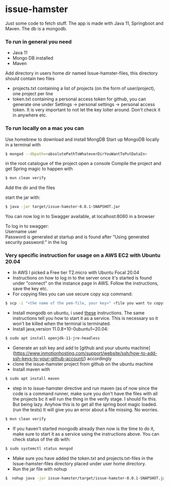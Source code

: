 # issue-hamster
Just some code to fetch stuff. The app is made with Java 11, Springboot and Maven. The db is a mongodb. 

### To run in general you need

  - Java 11 
  - Mongo DB installed
  - Maven

Add directory in users home dir named Issue-hamster-files, this directory should contain two files
  - projects.txt containing a list of projects (on the form of user/project), one project per line
  - token.txt containing a personal access token for github, you can generate one under Settings -> personal settings -> personal access token. It is very important to not let the key loiter around. Don't check it in anywhere etc.



### To run locally on a mac you can

Use homebrew to download and install MongDB
Start up MongoDB locally in a terminal with
```sh
$ mongod --dbpath=<absolutePathToWhateverDirYouWantToPutDataIn>
``` 

in the root catalogue of the project open a console
Compile the project and get Spring magic to happen with

 ```sh
$ mvn clean verify
``` 

Add the dir and the files 

start the jar with: 
```sh
$ java -jar target/issue-hamster-0.0.1-SNAPSHOT.jar   
```

You can now log in to Swagger available, at localhost:8080 in a browser

To log in to swagger:<br>
Username user<br>
Password is generated at startup and is found after “Using generated security password:” in the log<br>

### Very specific instruction for usage on a AWS EC2 with Ubuntu 20.04

  - In AWS I picked a Free tier T2.micro with Ubuntu Focal 20.04
  - Instructions on how to log in to the server once it's started is found under "connect" on the instance page in AWS. Follow the instructions, save the key etc. 
  - For copying files you can use secure copy scp command:
```sh
$ scp -i "<the name of the pem-file, your key>" <file you want to copy> <ubuntu@blablablalbalba your computer.amazonaws.com:<the dir you want to save in, e.g. home /~ >
```
  - Install mongodb on ubuntu, i used [these](https://docs.mongodb.com/manual/tutorial/install-mongodb-on-ubuntu/) instructions. The same instructions tell you how to start it as a service. This is necessary so it won't be killed when the terminal is terminated.
  - Install java,version 11.0.8+10-0ubuntu1~20.04:
```sh
$ sudo apt install openjdk-11-jre-headless  
```
  - Generate an ssh key and add to [github and your ubuntu machine] (https://www.inmotionhosting.com/support/website/ssh/how-to-add-ssh-keys-to-your-github-account/) accordingly
  - clone the issue-hamster project from github on the ubuntu machine
  - Install maven with
```sh
$ sudo apt install maven
```
  - step in to issue-hamster directive and run maven (as of now since the code is a command runner, make sure you don't have the files with all the projects bc it will run the thing in the verify stage. I should fix this. But being lazy. Anyhow this is to get all the spring boot magic loaded. (run the tests)
It will give you an error about a file missing. No worries.
 ```sh
$ mvn clean verify
``` 
  - If you haven't started mongodb already then now is the time to do it, make sure to start it as a service using the instructions above. You can check status of the db with:
 ```sh
$ sudo systemctl status mongod
``` 
  - Make sure you have added the token.txt and projects.txt-files in the Issue-hamster-files directory placed under user home directory. 
  - Run the jar file with nohup
 ```sh
$  nohup java -jar issue-hamster/target/issue-hamster-0.0.1-SNAPSHOT.jar &
``` 
 

